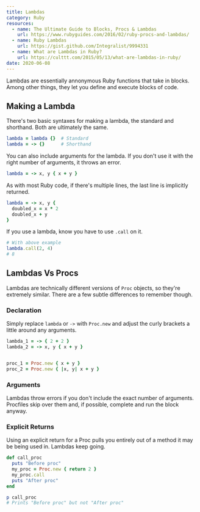 ```yaml
---
title: Lambdas
category: Ruby
resources:
  - name: The Ultimate Guide to Blocks, Procs & Lambdas
    url: https://www.rubyguides.com/2016/02/ruby-procs-and-lambdas/
  - name: Ruby Lambdas
    url: https://gist.github.com/Integralist/9994331
  - name: What are Lambdas in Ruby?
    url: https://culttt.com/2015/05/13/what-are-lambdas-in-ruby/
date: 2020-06-08
---
```


Lambdas are essentially annonymous Ruby functions that take in blocks. Among other things, they let you define and execute blocks of code.

## Making a Lambda

There's two basic syntaxes for making a lambda, the standard and shorthand. Both are ultimately the same.

```ruby
lambda = lambda {}  # Standard
lambda = -> {}      # Shorthand
```

You can also include arguments for the lambda. If you don't use it with the right number of arguments, it throws an error.

```ruby
lambda = -> x, y { x + y }
```

As with most Ruby code, if there's multiple lines, the last line is implicitly returned.

```ruby
lambda = -> x, y {
  doubled_x = x * 2
  doubled_x + y
}
```

If you use a lambda, know you have to use `.call` on it.

```ruby
# With above example
lambda.call(2, 4)
# 8
```

## Lambdas Vs Procs

Lambdas are technically different versions of `Proc` objects, so they're extremely similar. There are a few subtle differences to remember though.

### Declaration

Simply replace `lambda` or `->` with `Proc.new` and adjust the curly brackets a little around any arguments.

```ruby
lambda_1 = -> { 2 + 2 }
lambda_2 = -> x, y { x + y }


proc_1 = Proc.new { x + y }
proc_2 = Proc.new { |x, y| x + y }
```

### Arguments

Lambdas throw errors if you don't include the exact number of arguments. Procfiles skip over them and, if possible, complete and run the block anyway.

### Explicit Returns

Using an explicit return for a Proc pulls you entirely out of a method it may be being used in. Lambdas keep going.

```ruby
def call_proc
  puts "Before proc"
  my_proc = Proc.new { return 2 }
  my_proc.call
  puts "After proc"
end

p call_proc
# Prints "Before proc" but not "After proc"
```
